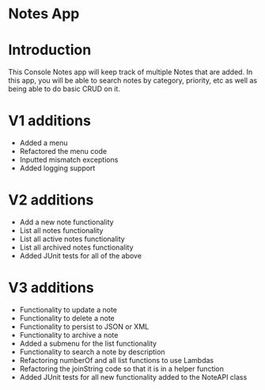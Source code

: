 # Notes App
# Introduction
This Console Notes app will keep track of multiple Notes that are added. 
In this app, you will be able to search notes by category, priority, etc as well as being able to do basic CRUD on it.
# V1 additions
- Added a menu
- Refactored the menu code
- Inputted mismatch exceptions
- Added logging support
# V2 additions
- Add a new note functionality
- List all notes functionality
- List all active notes functionality
- List all archived notes functionality
- Added JUnit tests for all of the above
# V3 additions
-  Functionality to update a note
-  Functionality to delete a note
-  Functionality to persist to JSON or XML
-  Functionality to archive a note
-  Added a submenu for the list functionality
-  Functionality to search a note by description
- Refactoring numberOf and all list functions to use Lambdas
- Refactoring the joinString code so that it is in a helper function
- Added JUnit tests for all new functionality added to the NoteAPI class
